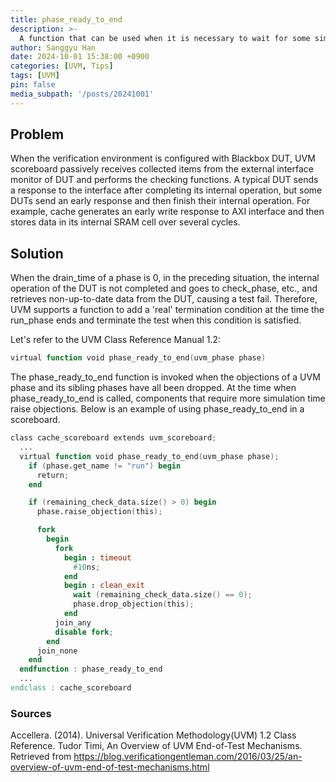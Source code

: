 ```yaml
---
title: phase_ready_to_end
description: >-
  A function that can be used when it is necessary to wait for some simulation time at the end of a UVM test
author: Sanggyu Han
date: 2024-10-01 15:38:00 +0900
categories: [UVM, Tips]
tags: [UVM]
pin: false
media_subpath: '/posts/20241001'
---
```


## Problem
When the verification environment is configured with Blackbox DUT, UVM scoreboard passively receives collected items from the external interface monitor of DUT and performs the checking functions. A typical DUT sends a response to the interface after completing its internal operation, but some DUTs send an early response and then finish their internal operation. For example, cache generates an early write response to AXI interface and then stores data in its internal SRAM cell over several cycles.

## Solution
When the drain_time of a phase is 0, in the preceding situation, the internal operation of the DUT is not completed and goes to check_phase, etc., and retrieves non-up-to-date data from the DUT, causing a test fail. Therefore, UVM supports a function to add a 'real' termination condition at the time the run_phase ends and terminate the test when this condition is satisfied.

Let's refer to the UVM Class Reference Manual 1.2:

```verilog
virtual function void phase_ready_to_end(uvm_phase phase)
```

The phase_ready_to_end function is invoked when the objections of a UVM phase and its sibling phases have all been dropped. At the time when phase_ready_to_end is called, components that require more simulation time raise objections. Below is an example of using phase_ready_to_end in a scoreboard.

```verilog
class cache_scoreboard extends uvm_scoreboard;
  ...
  virtual function void phase_ready_to_end(uvm_phase phase);
    if (phase.get_name != "run") begin
      return;
    end

    if (remaining_check_data.size() > 0) begin
      phase.raise_objection(this);

      fork
        begin
          fork
            begin : timeout
              #10ns;
            end
            begin : clean_exit
              wait (remaining_check_data.size() == 0);
              phase.drop_objection(this);
            end
          join_any
          disable fork;
        end
      join_none
    end
  endfunction : phase_ready_to_end
  ...
endclass : cache_scoreboard
```

### Sources
Accellera. (2014). Universal Verification Methodology(UVM) 1.2 Class Reference.
Tudor Timi, An Overview of UVM End-of-Test Mechanisms. Retrieved from https://blog.verificationgentleman.com/2016/03/25/an-overview-of-uvm-end-of-test-mechanisms.html